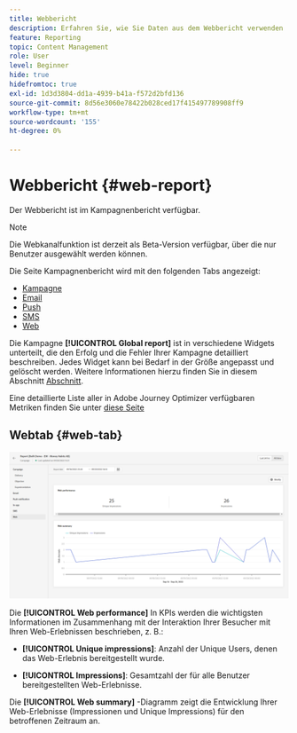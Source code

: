```yaml
---
title: Webbericht
description: Erfahren Sie, wie Sie Daten aus dem Webbericht verwenden
feature: Reporting
topic: Content Management
role: User
level: Beginner
hide: true
hidefromtoc: true
exl-id: 1d3d3804-dd1a-4939-b41a-f572d2bfd136
source-git-commit: 8d56e3060e78422b028ced17f415497789908ff9
workflow-type: tm+mt
source-wordcount: '155'
ht-degree: 0%

---
```


# Webbericht {#web-report}

Der Webbericht ist im Kampagnenbericht verfügbar.

>[!NOTE]
>
>Die Webkanalfunktion ist derzeit als Beta-Version verfügbar, über die nur Benutzer ausgewählt werden können.

Die Seite Kampagnenbericht wird mit den folgenden Tabs angezeigt:

* [Kampagne](../reports/campaign-global-report.md#campaign-live)
* [Email](../reports/campaign-global-report.md#email-live)
* [Push](../reports/campaign-global-report.md#push-live)
* [SMS](../reports/campaign-global-report.md#sms-live)
* [Web](#web-tab)

Die Kampagne **[!UICONTROL Global report]** ist in verschiedene Widgets unterteilt, die den Erfolg und die Fehler Ihrer Kampagne detailliert beschreiben. Jedes Widget kann bei Bedarf in der Größe angepasst und gelöscht werden. Weitere Informationen hierzu finden Sie in diesem Abschnitt [Abschnitt](../reports/global-report.md#modify-dashboard).

Eine detaillierte Liste aller in Adobe Journey Optimizer verfügbaren Metriken finden Sie unter [diese Seite](../reports/global-report.md#list-of-components-global.md)

## Webtab {#web-tab}

![](assets/web-report.png)

Die **[!UICONTROL Web performance]** In KPIs werden die wichtigsten Informationen im Zusammenhang mit der Interaktion Ihrer Besucher mit Ihren Web-Erlebnissen beschrieben, z. B.:

* **[!UICONTROL Unique impressions]**: Anzahl der Unique Users, denen das Web-Erlebnis bereitgestellt wurde.

* **[!UICONTROL Impressions]**: Gesamtzahl der für alle Benutzer bereitgestellten Web-Erlebnisse.

Die **[!UICONTROL Web summary]** -Diagramm zeigt die Entwicklung Ihrer Web-Erlebnisse (Impressionen und Unique Impressions) für den betroffenen Zeitraum an.
